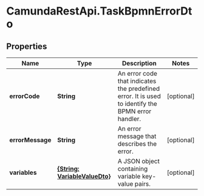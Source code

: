 # CamundaRestApi.TaskBpmnErrorDto

## Properties
Name | Type | Description | Notes
------------ | ------------- | ------------- | -------------
**errorCode** | **String** | An error code that indicates the predefined error. It is used to identify the BPMN error handler. | [optional] 
**errorMessage** | **String** | An error message that describes the error. | [optional] 
**variables** | [**{String: VariableValueDto}**](VariableValueDto.md) | A JSON object containing variable key-value pairs. | [optional] 
